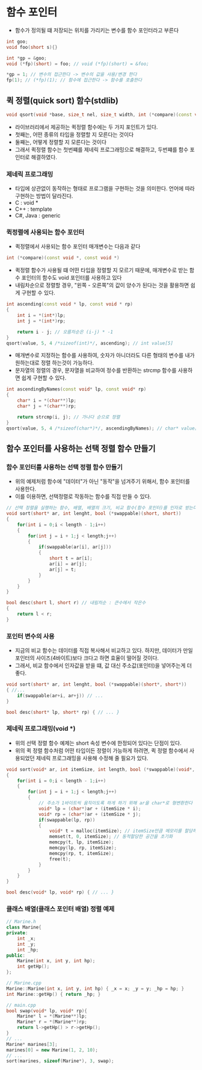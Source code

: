 # 함수 포인터

- 함수가 정의될 떄 저장되는 위치를 가리키는 변수를 함수 포인터라고 부른다

```cpp
int goo;
void foo(short s){}

int *gp = &goo;
void (*fp)(short) = foo; // void (*fp)(short) = &foo;

*gp = 1; // 변수의 접근한다 -> 변수의 값을 사용/변경 한다
fp(1); // (*fp)(1); // 함수에 접근한다 -> 함수를 호출한다
```

## 퀵 정렬(quick sort) 함수(stdlib)

```cpp
void qsort(void *base, size_t nel, size_t width, int (*compare)(const void *, const void *));
```

- 라이브러리에서 제공하는 퀵정렬 함수에는 두 가지 포인트가 있다.
- 첫째는, 어떤 종류의 타입을 정렬할 지 모른다는 것이다
- 둘째는, 어떻게 정렬할 지 모른다는 것이다
- 그래서 퀵정렬 함수는 첫번쨰를 제네릭 프로그래밍으로 해결하고, 두번쨰를 함수 포인터로 해결하였다.

### 제네릭 프로그래밍

- 타입에 상관없이 동작하는 형태로 프로그램을 구현하는 것을 의미한다. 언어에 따라 구현하는 방법이 달라진다.
- C : void *
- C++ : template
- C#, Java : generic

### 퀵정렬에 사용되는 함수 포인터

- 퀵정렬에서 사용되는 함수 포인터 매개변수는 다음과 같다

```cpp
int (*compare)(const void *, const void *)
```

- 퀵정렬 함수가 사용될 떄 어떤 타입을 정렬할 지 모르기 때문에, 매개변수로 받는 함수 포인터의 함수도 void 포인터를 사용하고 있다
- 내림차순으로 정렬할 경우, "왼쪽 - 오른쪽"의 값이 양수가 된다는 것을 활용하면 쉽게 구현할 수 있다.

```cpp
int ascending(const void * lp, const void * rp)
{
	int i = *(int*)lp;
	int j = *(int*)rp;

	return i - j; // 오름차순은 (i-j) * -1
}
qsort(value, 5, 4 /*sizeof(int)*/, ascending); // int value[5]
```

- 매개변수로 지정하는 함수를 사용하여, 숫자가 아니더라도 다른 형태의 변수를 내가 원하는대로 정렬 하는것이 가능하다.
- 문자열의 정렬의 경우, 문자열을 비교하여 정수를 반환하는 strcmp 함수를 사용하면 쉽게 구현할 수 있다.

```cpp
int ascendingByNames(const void* lp, const void* rp)
{
	char* i = *(char**)lp;
	char* j = *(char**)rp;

	return strcmp(i, j); // 가나다 순으로 정렬
}
qsort(value, 5, 4 /*sizeof(char*)*/, ascendingByNames); // char* value[5]
```

## 함수 포인터를 사용하는 선택 정렬 함수 만들기

### 함수 포인터를 사용하는 선택 정렬 함수 만들기

- 위의 예제처럼 함수에 "데이터"가 아닌 "동작"을 넘겨주기 위해서, 함수 포인터를 사용한다.
- 이를 이용하면, 선택정렬로 작동하는 함수를 직접 만들 수 있다.

```cpp
// 선택 정렬을 실행하는 함수, 배열, 배열의 크기, 비교 함수(함수 포인터)를 인자로 받는다
void sort(short* ar, int lenght, bool (*swappable)(short, short))
{
	for(int i = 0;i < length - 1;i++)
	{
		for(int j = i + 1;j < length;j++)
		{
			if(swappable(ar[i], ar[j]))
			{
				short t = ar[i];
				ar[i] = ar[j];
				ar[j] = t;
			}
		}
	}
}

bool desc(short l, short r) // 내림차순 : 큰수에서 작은수
{
	return l < r;
}
```

### 포인터 변수의 사용

- 지금의 비교 함수는 데이터를 직접 복사해서 비교하고 있다. 하지만, 데이터가 만일 포인터의 사이즈(4바이트)보다 크다고 하면 효율이 떨어질 것이다.
- 그래서, 비교 함수에서 인자값을 받을 떄, 값 대신 주소값(포인터)을 넣어주는게 더 좋다.

```cpp
void sort(short* ar, int lenght, bool (*swappable)(short*, short*))
{ //...
	if(swappable(ar+i, ar+j)) // ...
}

bool desc(short* lp, short* rp) { // ... }
```

### 제네릭 프로그래밍(void *)

- 위의 선택 정렬 함수 예제는 short 속성 변수에 한정되어 있다는 단점이 있다.
- 위의 퀵 정렬 함수처럼 어떤 타입이든 정렬이 가능하게 하려면, 퀵 정렬 함수에서 사용되었던 제네릭 프로그래밍을 사용해 수정해 줄 필요가 있다.

```cpp
void sort(void* ar, int itemSize, int length, bool (*swappable)(void*, void*))
{
	for(int i = 0;i < length - 1;i++)
	{
		for(int j = i + 1;j < length;j++)
		{
			// 주소가 1바이트씩 움직이도록 하게 하기 위해 ar을 char*로 형변환한다
			void* lp = (char*)ar + (itemSize * i);
			void* rp = (char*)ar + (itemSize * j);
			if(swappable(lp, rp))
			{
				void* t = malloc(itemSize); // itemSize만큼 메모리를 할당하여 메모리단위로 swap
				memset(t, 0, itemSize); // 동적할당한 공간을 초기화
				memcpy(t, lp, itemSize);
				memcpy(lp, rp, itemSize);
				memcpy(rp, t, itemSize);
				free(t);
			}
		}
	}
}

bool desc(void* lp, void* rp) { // ... }
```

### 클래스 배열(클래스 포인터 배열) 정렬 예제

```cpp
// Marine.h
class Marine{
private:
	int _x;
	int _y;
	int _hp;
public:
	Marine(int x, int y, int hp);
	int getHp();
};

// Marine.cpp
Marine::Marine(int x, int y, int hp) { _x = x; _y = y; _hp = hp; }
int Marine::getHp() { return _hp; }

// main.cpp
bool swap(void* lp, void* rp){
	Marine* l = *(Marine**)lp;
	Marine* r = *(Marine**)rp;
	return l->getHp() > r->getHp();
}
// ...
Marine* marines[3];
marines[0] = new Marine(1, 2, 10);
// ...
sort(marines, sizeof(Marine*), 3, swap);
```